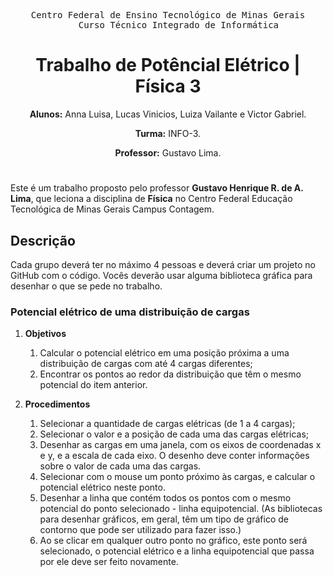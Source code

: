 <div align="center">
    <pre>Centro Federal de Ensino Tecnológico de Minas Gerais
    Curso Técnico Integrado de Informática</pre>
  
  # Trabalho de Potêncial Elétrico | Física 3

  **Alunos:** Anna Luisa, Lucas Vinicios, Luiza Vailante e Victor Gabriel.
  
  **Turma:** INFO-3.

  **Professor:** Gustavo Lima.
  
  # 

[//]: # (Para Lucas: Não precisa colocar a linguagem de programação. O GitHub já mostra quais as linguagens que são usadas junto com a porcentagem delas.)
  
</div>

  Este é um trabalho proposto pelo professor **Gustavo Henrique R. de A. Lima**, que leciona a disciplina de **Física** no Centro Federal Educação Tecnológica de Minas Gerais Campus Contagem.

## Descrição

Cada grupo deverá ter no máximo 4 pessoas e deverá criar um projeto no GitHub com o código. Vocês deverão usar alguma biblioteca gráfica para desenhar o que se pede no trabalho.

### Potencial elétrico de uma distribuição de cargas

1. **Objetivos**

    1. Calcular o potencial elétrico em uma posição próxima a uma distribuição de cargas com até 4 cargas diferentes;
    2. Encontrar os pontos ao redor da distribuição que têm o mesmo potencial do item anterior.

2. **Procedimentos**

    1. Selecionar a quantidade de cargas elétricas (de 1 a 4 cargas);
    2. Selecionar o valor e a posição de cada uma das cargas elétricas;
    3. Desenhar as cargas em uma janela, com os eixos de coordenadas x e y, e a escala de cada eixo. O desenho deve conter informações sobre o valor de cada uma das cargas.
    4. Selecionar com o mouse um ponto próximo às cargas, e calcular o potencial elétrico neste ponto.
    5. Desenhar a linha que contém todos os pontos com o mesmo potencial do ponto selecionado - linha equipotencial. (As bibliotecas para desenhar gráficos, em geral, têm um tipo de gráfico de contorno que pode ser utilizado para fazer isso.)
    6. Ao se clicar em qualquer outro ponto no gráfico, este ponto será selecionado, o potencial elétrico e a linha equipotencial que passa por ele deve ser feito novamente.
